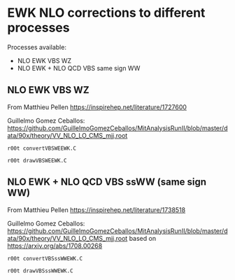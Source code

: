 EWK NLO corrections to different processes
====

Processes available:
- NLO EWK VBS WZ
- NLO EWK + NLO QCD VBS same sign WW


NLO EWK VBS WZ
---

From Matthieu Pellen 
    https://inspirehep.net/literature/1727600

Guillelmo Gomez Ceballos: https://github.com/GuillelmoGomezCeballos/MitAnalysisRunII/blob/master/data/90x/theory/VV_NLO_LO_CMS_mjj.root

    r00t convertVBSWEEWK.C
    
    r00t drawVBSWEEWK.C
    
    
NLO EWK + NLO QCD VBS ssWW (same sign WW)
---

From Matthieu Pellen 
    https://inspirehep.net/literature/1738518

Guillelmo Gomez Ceballos: https://github.com/GuillelmoGomezCeballos/MitAnalysisRunII/blob/master/data/90x/theory/VV_NLO_LO_CMS_mjj.root
based on  https://arxiv.org/abs/1708.00268


    r00t convertVBSssWWEWK.C
    
    r00t drawVBSssWWEWK.C


